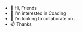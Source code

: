 - 👋 Hi, Friends 
- 👀 I’m interested in Coading 
- 💞️ I’m looking to collaborate on ...
- 📫 Thanks
<!---
Arka3434/Arka3434 is a ✨ special ✨ repository because its `README.md` (this file) appears on your GitHub profile.
You can click the Preview link to take a look at your changes.
--->
